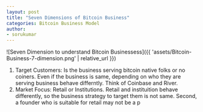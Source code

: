 ```yaml
---
layout: post
title: "Seven Dimensions of Bitcoin Business"
categories: Bitcoin Business Model
author:
- sorukumar
---
```


![Seven Dimension to understand Bitcoin Businessess]({{ 'assets/Bitcoin-Business-7-dimension.png' | relative_url }})

 1. Target Customers: Is the business serving bitcoin native folks or no coiners. Even if the business is same, depending on who they are serving business behave differntly. Think of Coinbase and River.
 2. Market Focus: Retail or Institutions. Retail and instituition behave differently, so the business strategy to target them is not same. Second, a founder who is suitable for retail may not be a p

<!--stackedit_data:
eyJoaXN0b3J5IjpbMTgzMDgyNzk2XX0=
-->